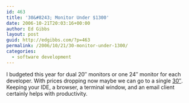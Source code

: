 ```yaml
---
id: 463
title: '30&#8243; Monitor Under $1300'
date: 2006-10-21T20:03:16+00:00
author: Ed Gibbs
layout: post
guid: http://edgibbs.com/?p=463
permalink: /2006/10/21/30-monitor-under-1300/
categories:
  - software development
---
```

I budgeted this year for dual 20&#8243; monitors or one 24&#8243; monitor for each developer. With prices dropping now maybe we can go to a single [30&#8243;](http://accessories.us.dell.com/sna/productdetail.aspx?sku=222-0863&cs=19&c=us&l=en). Keeping your IDE, a browser, a terminal window, and an email client certainly helps with productivity.